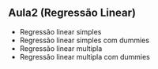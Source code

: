 ## Aula2 (Regressão Linear)
* Regressão linear simples
* Regressão linear simples com dummies
* Regressão linear multipla
* Regressão linear multipla com dummies